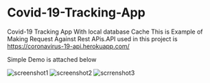 # Covid-19-Tracking-App
Covid-19 Tracking App With local database Cache
This is Example of Making Request Against Rest APis.API used in this project is 
https://coronavirus-19-api.herokuapp.com/

Simple Demo is attached below

![screenshot1](https://user-images.githubusercontent.com/46129194/83361100-82ee3c00-a39f-11ea-8b12-7047c97d8d39.png)
![screenshot2](https://user-images.githubusercontent.com/46129194/83361101-841f6900-a39f-11ea-8574-c899217c3b31.png)
![scrrenshot3](https://user-images.githubusercontent.com/46129194/83361103-84b7ff80-a39f-11ea-98dc-61a24c394dd8.png)
